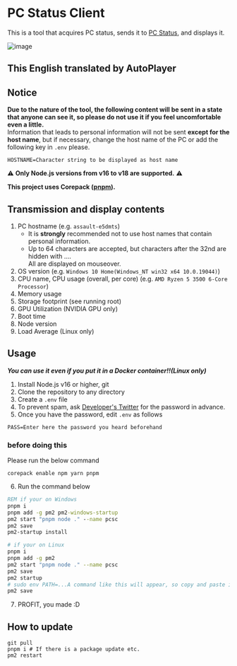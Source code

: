 # PC Status Client
This is a tool that acquires PC status, sends it to [PC Status](https://pc-stats.eov2.com/), and displays it.

![image](https://cdn.discordapp.com/attachments/963367800821395466/1021358299603537930/unknown.png)

## This English translated by AutoPlayer

## Notice
**Due to the nature of the tool, the following content will be sent in a state that anyone can see it, so please do not use it if you feel uncomfortable even a little.**\
Information that leads to personal information will not be sent **except for the host name**, but if necessary, change the host name of the PC or add the following key in `.env` please.

```env
HOSTNAME=Character string to be displayed as host name
```

⚠️ **Only Node.js versions from v16 to v18 are supported.** ⚠️

**This project uses Corepack ([pnpm](https://github.com/pnpm/pnpm)).**

## Transmission and display contents
1. PC hostname (e.g. `assault-e5dmts`)
     - It is **strongly** recommended not to use host names that contain personal information.
     - Up to 64 characters are accepted, but characters after the 32nd are hidden with .... \
       All are displayed on mouseover.
2. OS version (e.g. `Windows 10 Home(Windows_NT win32 x64 10.0.19044)`)
3. CPU name, CPU usage (overall, per core) (e.g. `AMD Ryzen 5 3500 6-Core Processor`)
4. Memory usage
5. Storage footprint (see running root)
6. GPU Utilization (NVIDIA GPU only)
7. Boot time
8. Node version
9. Load Average (Linux only)

## Usage
___You can use it even if you put it in a Docker container!!(Linux only)___
1. Install Node.js v16 or higher, git
2. Clone the repository to any directory
3. Create a `.env` file
4. To prevent spam, ask [Developer's Twitter](https://twitter.com/c30_eo) for the password in advance.
5. Once you have the password, edit `.env` as follows

```env
PASS=Enter here the password you heard beforehand
```
### before doing this

Please run the below command
```console
corepack enable npm yarn pnpm
```

6. Run the command below

```cmd
REM if your on Windows
pnpm i
pnpm add -g pm2 pm2-windows-startup
pm2 start "pnpm node ." --name pcsc
pm2 save
pm2-startup install
```

```bash
# if your on Linux
pnpm i
pnpm add -g pm2
pm2 start "pnpm node ." --name pcsc
pm2 save
pm2 startup
# sudo env PATH=...A command like this will appear, so copy and paste it and execute it in the terminal
pm2 save
```

7. PROFIT, you made :D

## How to update

```console
git pull
pnpm i # If there is a package update etc.
pm2 restart
```
